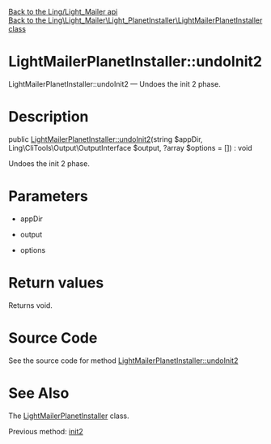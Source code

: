 [Back to the Ling/Light_Mailer api](https://github.com/lingtalfi/Light_Mailer/blob/master/doc/api/Ling/Light_Mailer.md)<br>
[Back to the Ling\Light_Mailer\Light_PlanetInstaller\LightMailerPlanetInstaller class](https://github.com/lingtalfi/Light_Mailer/blob/master/doc/api/Ling/Light_Mailer/Light_PlanetInstaller/LightMailerPlanetInstaller.md)


LightMailerPlanetInstaller::undoInit2
================



LightMailerPlanetInstaller::undoInit2 — Undoes the init 2 phase.




Description
================


public [LightMailerPlanetInstaller::undoInit2](https://github.com/lingtalfi/Light_Mailer/blob/master/doc/api/Ling/Light_Mailer/Light_PlanetInstaller/LightMailerPlanetInstaller/undoInit2.md)(string $appDir, Ling\CliTools\Output\OutputInterface $output, ?array $options = []) : void




Undoes the init 2 phase.




Parameters
================


- appDir

    

- output

    

- options

    


Return values
================

Returns void.








Source Code
===========
See the source code for method [LightMailerPlanetInstaller::undoInit2](https://github.com/lingtalfi/Light_Mailer/blob/master/Light_PlanetInstaller/LightMailerPlanetInstaller.php#L53-L83)


See Also
================

The [LightMailerPlanetInstaller](https://github.com/lingtalfi/Light_Mailer/blob/master/doc/api/Ling/Light_Mailer/Light_PlanetInstaller/LightMailerPlanetInstaller.md) class.

Previous method: [init2](https://github.com/lingtalfi/Light_Mailer/blob/master/doc/api/Ling/Light_Mailer/Light_PlanetInstaller/LightMailerPlanetInstaller/init2.md)<br>

